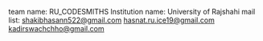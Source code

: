 team name: RU_CODESMITHS Institution name: University of Rajshahi mail list: shakibhasann522@gmail.com hasnat.ru.ice19@gmail.com kadirswachchho@gmail.com
